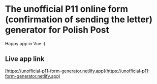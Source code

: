 # The unofficial P11 online form (confirmation of sending the letter) generator for Polish Post

Happy app in Vue :)

## Live app link
[https://unofficial-p11-form-generator.netlify.app](https://unofficial-p11-form-generator.netlify.app)
